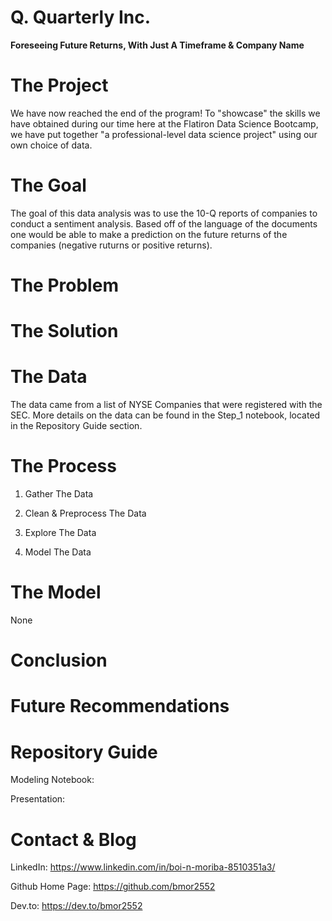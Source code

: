 # Q. Quarterly Inc.
**Foreseeing Future Returns, With Just A Timeframe & Company Name**

# The Project 
We have now reached the end of the program! To "showcase" the skills we have obtained during our time here at the Flatiron Data Science Bootcamp, we have put together "a professional-level data science project" using our own choice of data. 


# The Goal 
The goal of this data analysis was to use the 10-Q reports of companies to conduct a sentiment analysis. Based off of the language of the documents one would be able to make a prediction on the future returns of the companies (negative ruturns or positive returns).

# The Problem

# The Solution

# The Data 
The data came from a list of NYSE Companies that were registered with the SEC. More details on the data can be found in the Step_1 notebook, located in the Repository Guide section.

# The Process

1. Gather The Data

2. Clean & Preprocess The Data

3. Explore The Data

4. Model The Data

# The Model

None

# Conclusion


# Future Recommendations


# Repository Guide


Modeling Notebook: 

Presentation: 


# Contact & Blog 

LinkedIn: https://www.linkedin.com/in/boi-n-moriba-8510351a3/


Github Home Page: https://github.com/bmor2552


Dev.to: https://dev.to/bmor2552
